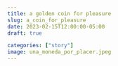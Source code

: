 ```yaml
---
title: a golden coin for pleasure
slug: a_coin_for_pleasure
date: 2023-02-15T12:00:00-05:00
draft: true

categories: ["story"]
image: una_moneda_por_placer.jpeg
---
```

